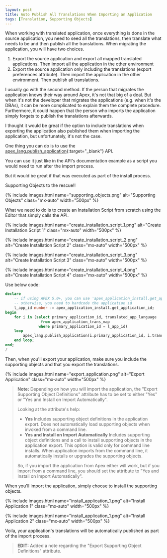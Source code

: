 ```yaml
---
layout: post
title: Auto Publish All Translations When Importing an Application
tags: [Translation, Supporting Objects]
---
```


When working with translated application, once everything is done in the source application, you need to seed all the translations, then translate what needs to be and then publish all the translations.
When migrating the application, you will have two choices.

1. Export the source application and export all mapped translated applications. Then import all the application in the other environment
2. Export the source application only including the translations (export preferences attribute). Then import the application in the other environment. Then publish all translations.

I usually go with the second method.
If the person that migrates the application knows their way around Apex, it's not that big of a deal.
But when it's not the developer that migrates the applications (e.g. when it's the DBAs), it can be more complicated to explain them the complete procedure.
Furthermore, it could happen that the person who imports the application simply forgets to publish the translations afterwards.

I thought it would be great if the option to include translations when exporting the application also published them when importing the application, but unfortunately, it's not the case.

One thing you can do is to use the [apex_lang.publish_application](http://docs.oracle.com/cd/E59726_01/doc.50/e39149/apex_lang.htm#CHDCBEDE){:target="_blank"} API.

You can use it just like in the API's documentation example as a script you would need to run after the import process.

But it would be great if that was executed as part of the install process.

Supporting Objects to the rescue!!

{% include images.html name="supporting_objects.png" alt="Supporting Objects" class="mx-auto" width="500px" %}

What we need to do is to create an Installation Script from scratch using the Editor that simply calls the API.

{% include images.html name="create_installation_script_1.png" alt="Create Installation Script 1" class="mx-auto" width="500px" %}

{% include images.html name="create_installation_script_2.png" alt="Create Installation Script 2" class="mx-auto" width="500px" %}

{% include images.html name="create_installation_script_3.png" alt="Create Installation Script 3" class="mx-auto" width="500px" %}

{% include images.html name="create_installation_script_4.png" alt="Create Installation Script 4" class="mx-auto" width="500px" %}

Use below code:
```sql
declare
    -- if using APEX 5.0+, you can use 'apex_application_install.get_application_id' to retrieve the application id
    -- otherwise, you need to hardcode the application id
    l_app_id number := apex_application_install.get_application_id;
begin
    for i in (select primary_application_id, translated_app_language
                from apex_application_trans_map
               where primary_application_id = l_app_id)
    loop
        apex_lang.publish_application(i.primary_application_id, i.translated_app_language);
    end loop;
end;
/
```

Then, when you'll export your application, make sure you include the supporting objects and that you export the translations.

{% include images.html name="export_application.png" alt="Export Application" class="mx-auto" width="500px" %}

> **Note:** Depending on how you will import the application, the "Export Supporting Object Definitions" attribute has to be set to either "Yes" or "Yes and Install on Import Automatically".
> 
> Looking at the attribute's help: 
> 
> - **Yes** Includes supporting object definitions in the application export. Does not automatically load supporting objects when invoked from a command line.
> - **Yes and Install on Import Automatically** Includes supporting object definitions and a call to install supporting objects in the application export. This option is valid only for command line installs. When application imports from the command line, it automatically installs or upgrades the supporting objects.
> 
> So, if you import the application from Apex either will work, but if you import from a command line, you should set the attribute to "Yes and Install on Import Automatically".


When you'll import the application, simply choose to install the supporting objects.

{% include images.html name="install_application_1.png" alt="Install Application 1" class="mx-auto" width="500px" %}

{% include images.html name="install_application_1.png" alt="Install Application 2" class="mx-auto" width="500px" %}

Voila, your application's translations will be automatically published as part of the import process.

> **EDIT:** Added a note regarding the "Export Supporting Object Definitions" attribute.